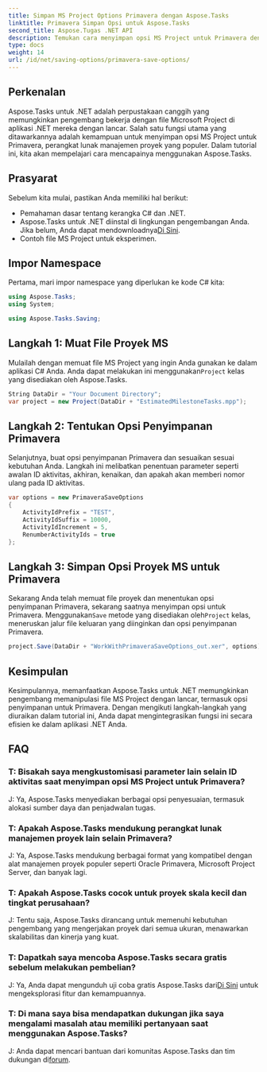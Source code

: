 ```yaml
---
title: Simpan MS Project Options Primavera dengan Aspose.Tasks
linktitle: Primavera Simpan Opsi untuk Aspose.Tasks
second_title: Aspose.Tugas .NET API
description: Temukan cara menyimpan opsi MS Project untuk Primavera dengan lancar menggunakan Aspose.Tasks untuk .NET. Ikuti tutorial langkah demi langkah kami.
type: docs
weight: 14
url: /id/net/saving-options/primavera-save-options/
---
```

## Perkenalan
Aspose.Tasks untuk .NET adalah perpustakaan canggih yang memungkinkan pengembang bekerja dengan file Microsoft Project di aplikasi .NET mereka dengan lancar. Salah satu fungsi utama yang ditawarkannya adalah kemampuan untuk menyimpan opsi MS Project untuk Primavera, perangkat lunak manajemen proyek yang populer. Dalam tutorial ini, kita akan mempelajari cara mencapainya menggunakan Aspose.Tasks.
## Prasyarat
Sebelum kita mulai, pastikan Anda memiliki hal berikut:
- Pemahaman dasar tentang kerangka C# dan .NET.
-  Aspose.Tasks untuk .NET diinstal di lingkungan pengembangan Anda. Jika belum, Anda dapat mendownloadnya[Di Sini](https://releases.aspose.com/tasks/net/).
- Contoh file MS Project untuk eksperimen.

## Impor Namespace
Pertama, mari impor namespace yang diperlukan ke kode C# kita:
```csharp
using Aspose.Tasks;
using System;

using Aspose.Tasks.Saving;
```
## Langkah 1: Muat File Proyek MS
Mulailah dengan memuat file MS Project yang ingin Anda gunakan ke dalam aplikasi C# Anda. Anda dapat melakukan ini menggunakan`Project` kelas yang disediakan oleh Aspose.Tasks.
```csharp
String DataDir = "Your Document Directory";
var project = new Project(DataDir + "EstimatedMilestoneTasks.mpp");
```
## Langkah 2: Tentukan Opsi Penyimpanan Primavera
Selanjutnya, buat opsi penyimpanan Primavera dan sesuaikan sesuai kebutuhan Anda. Langkah ini melibatkan penentuan parameter seperti awalan ID aktivitas, akhiran, kenaikan, dan apakah akan memberi nomor ulang pada ID aktivitas.
```csharp
var options = new PrimaveraSaveOptions
{
    ActivityIdPrefix = "TEST",
    ActivityIdSuffix = 10000,
    ActivityIdIncrement = 5,
    RenumberActivityIds = true
};
```
## Langkah 3: Simpan Opsi Proyek MS untuk Primavera
 Sekarang Anda telah memuat file proyek dan menentukan opsi penyimpanan Primavera, sekarang saatnya menyimpan opsi untuk Primavera. Menggunakan`Save` metode yang disediakan oleh`Project` kelas, meneruskan jalur file keluaran yang diinginkan dan opsi penyimpanan Primavera.
```csharp
project.Save(DataDir + "WorkWithPrimaveraSaveOptions_out.xer", options);
```

## Kesimpulan
Kesimpulannya, memanfaatkan Aspose.Tasks untuk .NET memungkinkan pengembang memanipulasi file MS Project dengan lancar, termasuk opsi penyimpanan untuk Primavera. Dengan mengikuti langkah-langkah yang diuraikan dalam tutorial ini, Anda dapat mengintegrasikan fungsi ini secara efisien ke dalam aplikasi .NET Anda.
## FAQ
### T: Bisakah saya mengkustomisasi parameter lain selain ID aktivitas saat menyimpan opsi MS Project untuk Primavera?
J: Ya, Aspose.Tasks menyediakan berbagai opsi penyesuaian, termasuk alokasi sumber daya dan penjadwalan tugas.
### T: Apakah Aspose.Tasks mendukung perangkat lunak manajemen proyek lain selain Primavera?
J: Ya, Aspose.Tasks mendukung berbagai format yang kompatibel dengan alat manajemen proyek populer seperti Oracle Primavera, Microsoft Project Server, dan banyak lagi.
### T: Apakah Aspose.Tasks cocok untuk proyek skala kecil dan tingkat perusahaan?
J: Tentu saja, Aspose.Tasks dirancang untuk memenuhi kebutuhan pengembang yang mengerjakan proyek dari semua ukuran, menawarkan skalabilitas dan kinerja yang kuat.
### T: Dapatkah saya mencoba Aspose.Tasks secara gratis sebelum melakukan pembelian?
 J: Ya, Anda dapat mengunduh uji coba gratis Aspose.Tasks dari[Di Sini](https://releases.aspose.com/) untuk mengeksplorasi fitur dan kemampuannya.
### T: Di mana saya bisa mendapatkan dukungan jika saya mengalami masalah atau memiliki pertanyaan saat menggunakan Aspose.Tasks?
J: Anda dapat mencari bantuan dari komunitas Aspose.Tasks dan tim dukungan di[forum](https://forum.aspose.com/c/tasks/15).